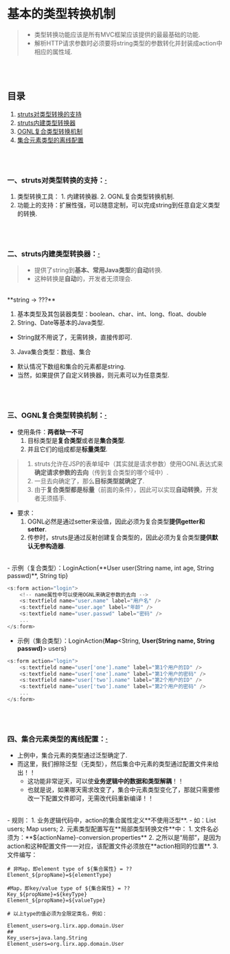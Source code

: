 # 基本的类型转换机制
> - 类型转换功能应该是所有MVC框架应该提供的最最基础的功能.
> - 解析HTTP请求参数时必须要将string类型的参数转化并封装成action中相应的属性域.

<br><br>

## 目录
1. [struts对类型转换的支持](#一struts对类型转换的支持)
2. [struts内建类型转换器](#二struts内建类型转换器)
3. [OGNL复合类型转换机制](#三ognl复合类型转换机制)
4. [集合元素类型的离线配置](#四集合元素类型的离线配置)

<br><br>

### 一、struts对类型转换的支持：[·](#目录)
  1. 类型转换工具：
    1. 内建转换器.
    2. OGNL复合类型转换机制.
  2. 功能上的支持：扩展性强，可以随意定制，可以完成string到任意自定义类型的转换.

<br><br>

### 二、struts内建类型转换器：[·](#目录)
> - 提供了string到**基本、常用Java类型**的**自动**转换.
> - 这种转换是**自动**的，开发者无须理会.

<br>
**string  ->  ???**

1. 基本类型及其包装器类型：boolean、char、int、long、float、double
2. String、Date等基本的Java类型.
  - String就不用说了，无需转换，直接传即可.
3. Java集合类型：数组、集合
  - 默认情况下数组和集合的元素都是string.
  - 当然，如果提供了自定义转换器，则元素可以为任意类型.

<br><br>

### 三、OGNL复合类型转换机制：[·](#目录)

- 使用条件：**两者缺一不可**
  1. 目标类型是**复合类型**或者是**集合类型**.
  2. 并且它们的组成都是**标量类型**.

> 1. struts允许在JSP的表单域中（其实就是请求参数）使用OGNL表达式来**确定请求参数的去向**（传到复合类型的哪个域中）.
> 2. 一旦去向确定了，那么**目标类型就确定了**.
> 3. 由于**复合类型都是标量**（前面的条件），因此可以实现**自动转换**，开发者无须插手.

- 要求：
  1. OGNL必然是通过setter来设值，因此必须为复合类型**提供getter和setter**.
  2. 传参时，struts是通过反射创建复合类型的，因此必须为复合类型**提供默认无参构造器**.


<br>
- 示例（复合类型）：LoginAction{**User user(String name, int age, String passwd)**, String tip}

```js
<s:form action="login">
    <!-- name属性中可以使用OGNL来确定参数的去向 -->
    <s:textfield name="user.name" label="用户名" />
    <s:textfield name="user.age" label="年龄" />
    <s:textfield name="user.passwd" label="密码" />
    ...
</s:form>
```

- 示例（集合类型）：LoginAction{**Map**\<String, **User(String name, String passwd)**\> users}

```js
<s:form action="login">
    <s:textfield name="user['one'].name" label="第1个用户的ID" />
    <s:textfield name="user['one'].name" label="第1个用户的密码" />
    <s:textfield name="user['two'].name" label="第2个用户的ID" />
    <s:textfield name="user['two'].name" label="第2个用户的密码" />
    ...
</s:form>
```

<br><br>

### 四、集合元素类型的离线配置：[·](#目录)
- 上例中，集合元素的类型通过泛型确定了.
- 而这里，我们擦除泛型（无类型），然后集合中元素的类型通过配置文件来给出！！
  - 这功能非常逆天，可以使**业务逻辑中的数据和类型解耦**！！
  - 也就是说，如果哪天需求改变了，集合中元素类型变化了，那就只需要修改一下配置文件即可，无需改代码重新编译！！

<br>
- 规则：
  1. 业务逻辑代码中，action的集合属性定义**不使用泛型**.
    - 如：List users; Map users;
  2. 元素类型配置写在**局部类型转换文件**中：
    1. 文件名必须为：**${actionName}-conversion.properties**
    2. 之所以是“局部”，是因为action和这种配置文件一一对应，该配置文件必须放在**action相同的位置**.
    3. 文件编写：

```
# 非Map，即element type of ${集合属性} = ??
Element_${propName}=${elementType}

#Map，即key/value type of ${集合属性} = ??
Key_${propName}=${keyType}
Element_${propName}=${valueType}

# 以上type的值必须为全限定类名，例如：

Element_users=org.lirx.app.domain.User
##
Key_users=java.lang.String
Element_users=org.lirx.app.domain.User
```
